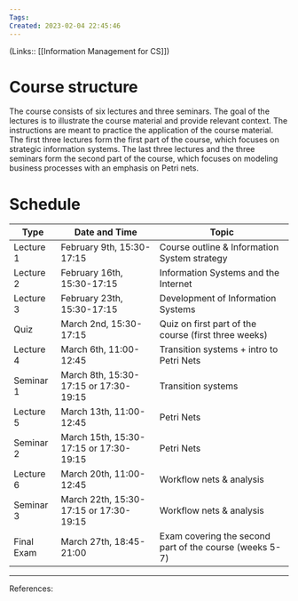 ```yaml
---
Tags: 
Created: 2023-02-04 22:45:46
---
```

(Links:: [[Information Management for CS]])
# Course structure
The course consists of six lectures and three seminars. The goal of the lectures is to illustrate the course material and provide relevant context. The instructions are meant to practice the application of the course material. The first three lectures form the first part of the course, which focuses on strategic information systems. The last three lectures and the three seminars form the second part of the course, which focuses on modeling business processes with an emphasis on Petri nets.
# Schedule
| Type       | Date and Time                          | Topic                                                   |
| ---------- | -------------------------------------- | ------------------------------------------------------- |
| Lecture 1  | February 9th, 15:30-17:15              | Course outline & Information System strategy            |
| Lecture 2  | February 16th, 15:30-17:15             | Information Systems and the Internet                    |
| Lecture 3  | February 23th, 15:30-17:15             | Development of Information Systems                      |
| Quiz       | March 2nd, 15:30-17:15                 | Quiz on first part of the course (first three weeks)    |
| Lecture 4  | March 6th, 11:00-12:45                 | Transition systems + intro to Petri Nets                |
| Seminar 1  | March 8th, 15:30-17:15 or 17:30-19:15  | Transition systems                                      |
| Lecture 5  | March 13th, 11:00-12:45                | Petri Nets                                              |
| Seminar 2  | March 15th, 15:30-17:15 or 17:30-19:15 | Petri Nets                                              |
| Lecture 6  | March 20th, 11:00-12:45                | Workflow nets & analysis                                |
| Seminar 3  | March 22th, 15:30-17:15 or 17:30-19:15 | Workflow nets & analysis                                |
| Final Exam | March 27th, 18:45-21:00                | Exam covering the second part of the course (weeks 5-7) |

---
References: